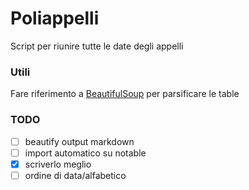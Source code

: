 # Poliappelli

Script per riunire tutte le date degli appelli

### Utili

Fare riferimento a [BeautifulSoup](https://www.crummy.com/software/BeautifulSoup/bs4/doc/) per parsificare le table

### TODO

-   [ ] beautify output markdown
-   [ ] import automatico su notable
-   [x] scriverlo meglio
-   [ ] ordine di data/alfabetico
